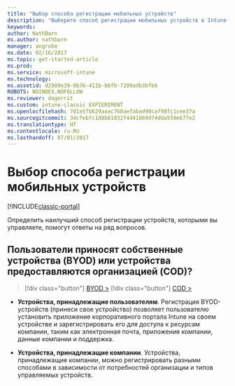 ```yaml
---
title: "Выбор способа регистрации мобильных устройств"
description: "Выберите способ регистрации мобильных устройств в Intune, ответив на несколько простых вопросов."
keywords: 
author: NathBarn
ms.author: nathbarn
manager: angrobe
ms.date: 02/16/2017
ms.topic: get-started-article
ms.prod: 
ms.service: microsoft-intune
ms.technology: 
ms.assetid: d2989e39-9b76-411b-b6fb-7209adb3bfb6
ROBOTS: NOINDEX,NOFOLLOW
ms.reviewer: dagerrit
ms.custom: intune-classic EXPIERIMENT
ms.openlocfilehash: 7d1e5fb629aaac768aefabad90caf98fc1cee37a
ms.sourcegitcommit: 34cfebfc1d8b81032f4d41869d74dda559e677e2
ms.translationtype: HT
ms.contentlocale: ru-RU
ms.lasthandoff: 07/01/2017
---
```

# <a name="choose-how-to-enroll-mobile-devices"></a>Выбор способа регистрации мобильных устройств

[!INCLUDE[classic-portal](../includes/classic-portal.md)]

Определить наилучший способ регистрации устройств, которыми вы управляете, помогут ответы на ряд вопросов.

## <a name="do-employees-bring-their-own-devices-byod-or-are-devices-provided-by-your-organization-cod"></a>**Пользователи приносят собственные устройства (BYOD) или устройства предоставляются организацией (COD)?**

> [!div class="button"]
[BYOD >](choose-how-to-enroll-devices2.md)
> [!div class="button"]
[COD >](choose-how-to-enroll-devices3.md)

- **Устройства, принадлежащие пользователям**. Регистрация BYOD-устройств (принеси свое устройство) позволяет пользователю установить приложение корпоративного портала Intune на своем устройстве и зарегистрировать его для доступа к ресурсам компании, таким как электронная почта, приложения компании, данные компании и поддержка.  

- **Устройства, принадлежащие компании**. Устройства, принадлежащие компании, можно регистрировать разными способами в зависимости от потребностей организации и типов управляемых устройств.
